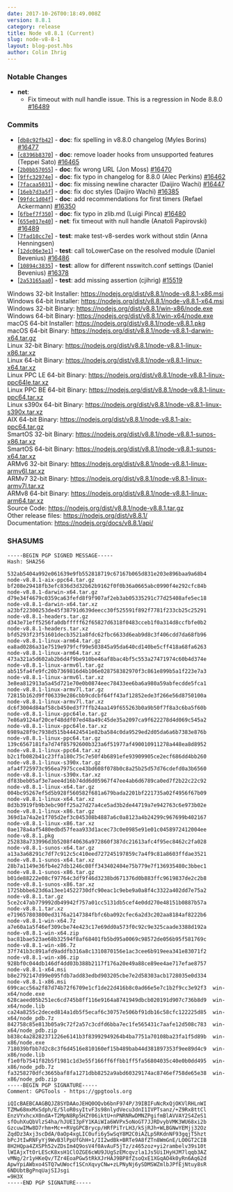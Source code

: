 ```yaml
---
date: 2017-10-26T00:18:49.008Z
version: 8.8.1
category: release
title: Node v8.8.1 (Current)
slug: node-v8-8-1
layout: blog-post.hbs
author: Colin Ihrig
---
```


### Notable Changes

* **net**:
  * Fix timeout with null handle issue. This is a regression in Node 8.8.0 [#16489](https://github.com/nodejs/node/pull/16489)

### Commits

* [[`db8c92fb42`](https://github.com/nodejs/node/commit/db8c92fb42)] - **doc**: fix spelling in v8.8.0 changelog (Myles Borins) [#16477](https://github.com/nodejs/node/pull/16477)
* [[`c8396b8370`](https://github.com/nodejs/node/commit/c8396b8370)] - **doc**: remove loader hooks from unsupported features (Teppei Sato) [#16465](https://github.com/nodejs/node/pull/16465)
* [[`2b0bb57055`](https://github.com/nodejs/node/commit/2b0bb57055)] - **doc**: fix wrong URL (Jon Moss) [#16470](https://github.com/nodejs/node/pull/16470)
* [[`9ffc32974e`](https://github.com/nodejs/node/commit/9ffc32974e)] - **doc**: fix typo in changelog for 8.8.0 (Alec Perkins) [#16462](https://github.com/nodejs/node/pull/16462)
* [[`7facaa5031`](https://github.com/nodejs/node/commit/7facaa5031)] - **doc**: fix missing newline character (Daijiro Wachi) [#16447](https://github.com/nodejs/node/pull/16447)
* [[`16eb7d3a5f`](https://github.com/nodejs/node/commit/16eb7d3a5f)] - **doc**: fix doc styles (Daijiro Wachi) [#16385](https://github.com/nodejs/node/pull/16385)
* [[`99fdc1d04f`](https://github.com/nodejs/node/commit/99fdc1d04f)] - **doc**: add recommendations for first timers (Refael Ackermann) [#16350](https://github.com/nodejs/node/pull/16350)
* [[`6fbef7f350`](https://github.com/nodejs/node/commit/6fbef7f350)] - **doc**: fix typo in zlib.md (Luigi Pinca) [#16480](https://github.com/nodejs/node/pull/16480)
* [[`655e017e40`](https://github.com/nodejs/node/commit/655e017e40)] - **net**: fix timeout with null handle (Anatoli Papirovski) [#16489](https://github.com/nodejs/node/pull/16489)
* [[`7fad10cc7e`](https://github.com/nodejs/node/commit/7fad10cc7e)] - **test**: make test-v8-serdes work without stdin (Anna Henningsen)
* [[`12dc06e3e1`](https://github.com/nodejs/node/commit/12dc06e3e1)] - **test**: call toLowerCase on the resolved module (Daniel Bevenius) [#16486](https://github.com/nodejs/node/pull/16486)
* [[`10894c3835`](https://github.com/nodejs/node/commit/10894c3835)] - **test**: allow for different nsswitch.conf settings (Daniel Bevenius) [#16378](https://github.com/nodejs/node/pull/16378)
* [[`2a53165aa0`](https://github.com/nodejs/node/commit/2a53165aa0)] - **test**: add missing assertion (cjihrig) [#15519](https://github.com/nodejs/node/pull/15519)

Windows 32-bit Installer: https://nodejs.org/dist/v8.8.1/node-v8.8.1-x86.msi<br>
Windows 64-bit Installer: https://nodejs.org/dist/v8.8.1/node-v8.8.1-x64.msi<br>
Windows 32-bit Binary: https://nodejs.org/dist/v8.8.1/win-x86/node.exe<br>
Windows 64-bit Binary: https://nodejs.org/dist/v8.8.1/win-x64/node.exe<br>
macOS 64-bit Installer: https://nodejs.org/dist/v8.8.1/node-v8.8.1.pkg<br>
macOS 64-bit Binary: https://nodejs.org/dist/v8.8.1/node-v8.8.1-darwin-x64.tar.gz<br>
Linux 32-bit Binary: https://nodejs.org/dist/v8.8.1/node-v8.8.1-linux-x86.tar.xz<br>
Linux 64-bit Binary: https://nodejs.org/dist/v8.8.1/node-v8.8.1-linux-x64.tar.xz<br>
Linux PPC LE 64-bit Binary: https://nodejs.org/dist/v8.8.1/node-v8.8.1-linux-ppc64le.tar.xz<br>
Linux PPC BE 64-bit Binary: https://nodejs.org/dist/v8.8.1/node-v8.8.1-linux-ppc64.tar.xz<br>
Linux s390x 64-bit Binary: https://nodejs.org/dist/v8.8.1/node-v8.8.1-linux-s390x.tar.xz<br>
AIX 64-bit Binary: https://nodejs.org/dist/v8.8.1/node-v8.8.1-aix-ppc64.tar.gz<br>
SmartOS 32-bit Binary: https://nodejs.org/dist/v8.8.1/node-v8.8.1-sunos-x86.tar.xz<br>
SmartOS 64-bit Binary: https://nodejs.org/dist/v8.8.1/node-v8.8.1-sunos-x64.tar.xz<br>
ARMv6 32-bit Binary: https://nodejs.org/dist/v8.8.1/node-v8.8.1-linux-armv6l.tar.xz<br>
ARMv7 32-bit Binary: https://nodejs.org/dist/v8.8.1/node-v8.8.1-linux-armv7l.tar.xz<br>
ARMv8 64-bit Binary: https://nodejs.org/dist/v8.8.1/node-v8.8.1-linux-arm64.tar.xz<br>
Source Code: https://nodejs.org/dist/v8.8.1/node-v8.8.1.tar.gz<br>
Other release files: https://nodejs.org/dist/v8.8.1/<br>
Documentation: https://nodejs.org/docs/v8.8.1/api/

### SHASUMS

```
-----BEGIN PGP SIGNED MESSAGE-----
Hash: SHA256

532ab5404a992e061639e9fb552818719c67167b065d831e203e896baa9a68b4  node-v8.8.1-aix-ppc64.tar.gz
bf208e29418fb3efc836d3d32b62b9162f0f0b36a0665abc0990f4e292cfc84b  node-v8.8.1-darwin-x64.tar.gz
d79e34f4679c0359ca63fefd8f9f907af2eb3ab05335291c77d25408afe5ec18  node-v8.8.1-darwin-x64.tar.xz
a23bf22300253de45f38791d639deecc30f525591f892f7781f233cb25c25291  node-v8.8.1-headers.tar.gz
d343e71eff5256fa0dbfffff62f65827d6318f0483cceb1f0a314d8ccfbfe0b2  node-v8.8.1-headers.tar.xz
bfd5293f23f51601decb3521a8fdc62fbc6633d6eab9d8c3f406cdd7da68fb96  node-v8.8.1-linux-arm64.tar.gz
ea8ad0286a31e7519e979fcf99e503845a95da640cd140be5cff418a68fa6263  node-v8.8.1-linux-arm64.tar.xz
473a321a5d602ab2b6d4f9be910be46af8bac4bf5c553a27471974c60b4d374e  node-v8.8.1-linux-armv6l.tar.gz
ab515fa4fe9fc20b7369816d4b106e028758382970f3c861e899b5a1f223e7a3  node-v8.8.1-linux-armv6l.tar.xz
3e8ea812913a5a45d721e70e0b0874eec78433ee6ba6a980a59abfecdde5fca1  node-v8.8.1-linux-armv7l.tar.gz
72815b162d9ff06339e286cbb9cdcbf64ff43af12852ede3f266e56d8750100a  node-v8.8.1-linux-armv7l.tar.xz
dc6f3004d84af58cb450ed3f7ffb24aa149f655263b0a9b50f7f8a3c6ba5f60b  node-v8.8.1-linux-ppc64le.tar.gz
7e86a9124af20cef48ddf07ed48a49c45de35a2097ca9f622278d4d069c545a2  node-v8.8.1-linux-ppc64le.tar.xz
6989a28f9c7938d515b44424541e82ba584c0da9529ed2d05da6a6b7383e876b  node-v8.8.1-linux-ppc64.tar.gz
139c6567181fa7d74f85792600b323a6f51977af490010911278a448ea8d8952  node-v8.8.1-linux-ppc64.tar.xz
b2c1fb082b41c23ffa180c75c7e50f4b6891efe93909905ce2ecf686dd4bb260  node-v8.8.1-linux-s390x.tar.gz
afa4f725973c956ea7975cce43bd608f078b0c8a25b25d57d76cdefd0a3b6560  node-v8.8.1-linux-s390x.tar.xz
df83beb05af3e7aee4d16b74dd6d05967f47ee4ab6d6789ca0ed7f2b22c22c92  node-v8.8.1-linux-x64.tar.gz
004bc95267ef5d5b928f560582f681a679bada2201bf221735a02f4956f67b09  node-v8.8.1-linux-x64.tar.xz
8d3b3919fb9b3ebc90ff25a27d27a4ce5ad3b2de44719a7e942763c6e973b02e  node-v8.8.1-linux-x86.tar.gz
369d1a74a2e1f705d2ef3c045308b4887a6c0a8123a4b24299c967699b402167  node-v8.8.1-linux-x86.tar.xz
0ae178a4af5480edbd57feaa933d1acec73c0e0985e91e01c0458972412004ee  node-v8.8.1.pkg
252838a733996d3b5208f40636a972860f387dc21613afc4f95ec8462c2fa028  node-v8.8.1-sunos-x64.tar.gz
a13a3a68291c7df7c912c5c410eed727245197859c7a4f9c81a8603ffdae3521  node-v8.8.1-sunos-x64.tar.xz
28b7a1149e36fb4e27db1246c08ff343402404e75b779e7f136935480c3bbec1  node-v8.8.1-sunos-x86.tar.gz
b01de88222e08cf97764c3df9f46d3238bd671376d0b883ffc9619837de2c2b8  node-v8.8.1-sunos-x86.tar.xz
1725bbbe623d6a13ee14522730dfc90eac1c9ebe9a0a8f4c3322a402dd7e75a2  node-v8.8.1.tar.gz
5ce2c47ab779992db49942f757a01cc5131db5cef4e0dd270e48151b0887b57a  node-v8.8.1.tar.xz
e719657803800ed3176a2147384fbfc6ba092cfec6a2d3c202aa8184af8222b6  node-v8.8.1-win-x64.7z
a7e60a1a5f46ef309cbe74e423c17e69dd0a573f0c92c9e325caade3388d192a  node-v8.8.1-win-x64.zip
bac81bae523ae68b32594f8af68401fb5bd95a0069c98572de056b95f581769c  node-v8.8.1-win-x86.7z
37f741b3c891afd9addfb316a8c1310870156e1ac3cee6b919eea341e83071f2  node-v8.8.1-win-x86.zip
928bf0c044db146df4dd03b388b2117f176a20e49a88ce89ee4ae717efae8757  node-v8.8.1-x64.msi
b8e2792147d99e095fdb7add83edbd903205cbe7e2d58303acb1728035e0d334  node-v8.8.1-x86.msi
699cacc56a2f87d74b72f6709e1cf1de22d416b8c0ad66e5e7c1b2f9cc3e92f3  win-x64/node.exe
628caeed05b251ec6cd745b8ff116e9164a8741949dbcb020191d907c736b8d9  win-x64/node.lib
ca24a8255c2deced814a1db5f5ecaf6c30757e506bf91db16c58cfc122225d85  win-x64/node_pdb.7z
842758c85e813b05a9c72f2a57c3cdfd6bba7ec1fe565431c7aafe12d508c783  win-x64/node_pdb.zip
b838c4a28282371226e6141b3f83992949264b4ba7751a70108ba23fa1f5d89b  win-x86/node.exe
718039bfbb7d2c8c3f6d4516e810160ef15b489bab44d381897353f9ee89d4c9  win-x86/node.lib
f1e0fb7541f82b5f1981c1d3e55f166ff6ffbb1ff5fa56804035c40e0b0dd495  win-x86/node_pdb.7z
fa3258270dfc3665baf8fa1271dbb8252a9abd60329174ac8746ef758de65e38  win-x86/node_pdb.zip
-----BEGIN PGP SIGNATURE-----
Comment: GPGTools - https://gpgtools.org

iQIcBAEBCAAGBQJZ8SYDAAoJEHQ0OQvb6bnF974P/39IBIFuNcRxQjOKVlRHLnWI
TZMw68mxMxSdph/E/5loR0syItvF3s98nlydVecu3dnI1IVPTsanz/+Z9Rx8ttCl
EnzVYxhcxX0ndA+T2MpN8Rp5HZY06iktU+nPNRNRwDMNZPgifmBlAVVAY2S4ZeS1
sfOuhXuQbVlzS4ha/hJUEI3pFY1KAiWIa6WVPx5oNoGT7JJRDvybVMK3WU68xi2b
GzcuwIMw8D7rhm+Mc++RVgGPCBrycp/HRfPiTrLH3/kSjRJh+WLBGNwYEMjj32Oz
ZqdDz3Axj3scDdA/0aOp4xgLIC0ufi6y5wSqY8M2C0iAZLp5RKdnNF93gqjT5hzt
bPcJtIwRNFyYj9WvB3lPpUfGhH+1/II2wdBk+BRTe9A8fZTn8WmGnE/LO0GT2CIB
8H2HQpa4ZXSPh52vZDsIm4Q9osV4f0AvAuF5jTz/z465zoz+yi2rambelv39s10t
lWIAjxTtOrLEScK8xsH1ClOZGE6cWU9JUgSzEMcqvzla1Js5UiIHyHJM7lqqb3AZ
vMNg/2r1yHKeQv/TZr4EoaPGw5tRkXJrHAJ9BP8fZsoQxE1XGqAO4k0yRn6Aq62d
ApwYpiAWbxo4STQ7wUWocf1SCnXqvyCNw+zLPNyNj6ySDMSWZmlbJPfEjNtuy8sR
6NDUbtBgPnqUajSIJsgi
=9H3X
-----END PGP SIGNATURE-----

```
